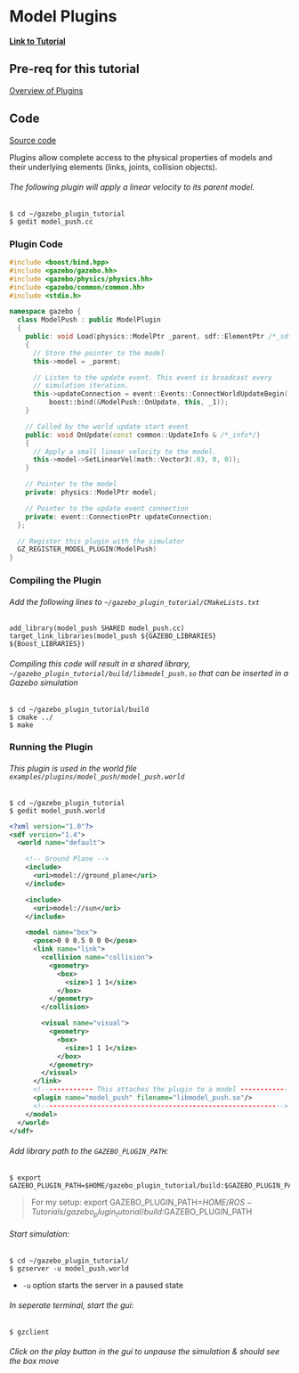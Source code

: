 # Model Plugins

[**Link to Tutorial**][1]

## Pre-req for this tutorial

[Overview of Plugins][2]

## Code

[Source code][3]

Plugins allow complete access to the physical properties of models and their underlying elements (links, joints, collision objects).

###### The following plugin will apply a linear velocity to its parent model.

```
$ cd ~/gazebo_plugin_tutorial
$ gedit model_push.cc
```

### Plugin Code

```c++
#include <boost/bind.hpp>
#include <gazebo/gazebo.hh>
#include <gazebo/physics/physics.hh>
#include <gazebo/common/common.hh>
#include <stdio.h>

namespace gazebo {
  class ModelPush : public ModelPlugin
  {
    public: void Load(physics::ModelPtr _parent, sdf::ElementPtr /*_sdf*/)
    {
      // Store the pointer to the model
      this->model = _parent;

      // Listen to the update event. This event is broadcast every
      // simulation iteration.
      this->updateConnection = event::Events::ConnectWorldUpdateBegin(
          boost::bind(&ModelPush::OnUpdate, this, _1));
    }

    // Called by the world update start event
    public: void OnUpdate(const common::UpdateInfo & /*_info*/)
    {
      // Apply a small linear velocity to the model.
      this->model->SetLinearVel(math::Vector3(.03, 0, 0));
    }

    // Pointer to the model
    private: physics::ModelPtr model;

    // Pointer to the update event connection
    private: event::ConnectionPtr updateConnection;
  };

  // Register this plugin with the simulator
  GZ_REGISTER_MODEL_PLUGIN(ModelPush)
}
```

### Compiling the Plugin

###### Add the following lines to `~/gazebo_plugin_tutorial/CMakeLists.txt`

```
add_library(model_push SHARED model_push.cc)
target_link_libraries(model_push ${GAZEBO_LIBRARIES} ${Boost_LIBRARIES})
```

###### Compiling this code will result in a shared library, `~/gazebo_plugin_tutorial/build/libmodel_push.so` that can be inserted in a Gazebo simulation

```
$ cd ~/gazebo_plugin_tutorial/build
$ cmake ../
$ make
```

### Running the Plugin

###### This plugin is used in the world file `examples/plugins/model_push/model_push.world`

```
$ cd ~/gazebo_plugin_tutorial
$ gedit model_push.world
```

```xml
<?xml version="1.0"?> 
<sdf version="1.4">
  <world name="default">

    <!-- Ground Plane -->
    <include>
      <uri>model://ground_plane</uri>
    </include>

    <include>
      <uri>model://sun</uri>
    </include>

    <model name="box">
      <pose>0 0 0.5 0 0 0</pose>
      <link name="link">
        <collision name="collision">
          <geometry>
            <box>
              <size>1 1 1</size>
            </box>
          </geometry>
        </collision>

        <visual name="visual">
          <geometry>
            <box>
              <size>1 1 1</size>
            </box>
          </geometry>
        </visual>
      </link>
      <!------------- This attaches the plugin to a model ------------->
      <plugin name="model_push" filename="libmodel_push.so"/>
      <!------------------------------------------------------------->
    </model>        
  </world>
</sdf>
```

###### Add library path to the `GAZEBO_PLUGIN_PATH`:

```
$ export GAZEBO_PLUGIN_PATH=$HOME/gazebo_plugin_tutorial/build:$GAZEBO_PLUGIN_PATH
```
> For my setup: export GAZEBO_PLUGIN_PATH=$HOME/ROS-Tutorials/gazebo_plugin_tutorial/build:$GAZEBO_PLUGIN_PATH 

###### Start simulation:

```
$ cd ~/gazebo_plugin_tutorial/
$ gzserver -u model_push.world
```

- `-u` option starts the server in a paused state

###### In seperate terminal, start the gui:

```
$ gzclient
```

###### Click on the play button in the gui to unpause the simulation & should see the box move

[1]: http://gazebosim.org/tutorials?tut=plugins_model&cat=write_plugin
[2]: gazebo_notes/plugins.md
[3]: https://bitbucket.org/osrf/gazebo/src/gazebo_2.2/examples/plugins/model_push
